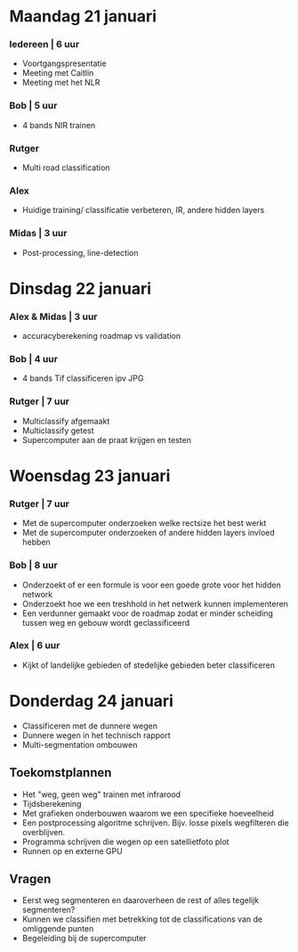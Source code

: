 # Maandag 21 januari

### Iedereen | 6 uur
- Voortgangspresentatie
- Meeting met Caitlin
- Meeting met het NLR


### Bob | 5 uur
- 4 bands NIR trainen

### Rutger
- Multi road classification

### Alex 
- Huidige training/ classificatie verbeteren, IR, andere hidden layers

### Midas | 3 uur
- Post-processing, line-detection

# Dinsdag 22 januari
### Alex & Midas | 3 uur
- accuracyberekening roadmap vs validation

### Bob | 4 uur
- 4 bands Tif classificeren ipv JPG

### Rutger | 7 uur
- Multiclassify afgemaakt
- Multiclassify getest
- Supercomputer aan de praat krijgen en testen

# Woensdag 23 januari
### Rutger | 7 uur
- Met de supercomputer onderzoeken welke rectsize het best werkt
- Met de supercomputer onderzoeken of andere hidden layers invloed hebben

### Bob | 8 uur
- Onderzoekt of er een formule is voor een goede grote voor het hidden network
- Onderzoekt hoe we een treshhold in het netwerk kunnen implementeren
- Een verdunner gemaakt voor de roadmap zodat er minder scheiding tussen weg en gebouw wordt geclassificeerd

### Alex | 6 uur
- Kijkt of landelijke gebieden of stedelijke gebieden beter classificeren

# Donderdag 24 januari

- Classificeren met de dunnere wegen
- Dunnere wegen in het technisch rapport
- Multi-segmentation ombouwen 

## Toekomstplannen
- Het "weg, geen weg" trainen met infrarood
- Tijdsberekening 
- Met grafieken onderbouwen waarom we een specifieke hoeveelheid 
- Een postprocessing algoritme schrijven. Bijv. losse pixels wegfilteren die overblijven.
- Programma schrijven die wegen op een satellietfoto plot
- Runnen op en externe GPU

## Vragen
- Eerst weg segmenteren en daaroverheen de rest of alles tegelijk segmenteren?
- Kunnen we classifien met betrekking tot de classifications van de omliggende punten
- Begeleiding bij de supercomputer